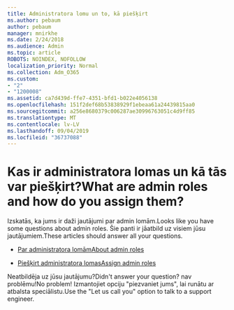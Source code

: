 ```yaml
---
title: Administratora lomu un to, kā piešķirt
ms.author: pebaum
author: pebaum
manager: mnirkhe
ms.date: 2/24/2018
ms.audience: Admin
ms.topic: article
ROBOTS: NOINDEX, NOFOLLOW
localization_priority: Normal
ms.collection: Adm_O365
ms.custom:
- "2"
- "1200008"
ms.assetid: ca7d439d-ffe7-4351-bfd1-b022e4056138
ms.openlocfilehash: 151f2def68b53838929f1ebeaa61a24439815aa0
ms.sourcegitcommit: a256e8680379c006287ae30996763051c4d9ff85
ms.translationtype: MT
ms.contentlocale: lv-LV
ms.lasthandoff: 09/04/2019
ms.locfileid: "36737088"
---
```

# <a name="what-are-admin-roles-and-how-do-you-assign-them"></a><span data-ttu-id="2c7b1-102">Kas ir administratora lomas un kā tās var piešķirt?</span><span class="sxs-lookup"><span data-stu-id="2c7b1-102">What are admin roles and how do you assign them?</span></span>

<span data-ttu-id="2c7b1-103">Izskatās, ka jums ir daži jautājumi par admin lomām.</span><span class="sxs-lookup"><span data-stu-id="2c7b1-103">Looks like you have some questions about admin roles.</span></span> <span data-ttu-id="2c7b1-104">Šie panti ir jāatbild uz visiem jūsu jautājumiem.</span><span class="sxs-lookup"><span data-stu-id="2c7b1-104">These articles should answer all your questions.</span></span>
  
- [<span data-ttu-id="2c7b1-105">Par administratora lomām</span><span class="sxs-lookup"><span data-stu-id="2c7b1-105">About admin roles</span></span>](https://docs.microsoft.com/office365/admin/add-users/about-admin-roles)

- [<span data-ttu-id="2c7b1-106">Piešķirt administratora lomas</span><span class="sxs-lookup"><span data-stu-id="2c7b1-106">Assign admin roles</span></span>](https://docs.microsoft.com/office365/admin/add-users/assign-admin-roles)

<span data-ttu-id="2c7b1-107">Neatbildēja uz jūsu jautājumu?</span><span class="sxs-lookup"><span data-stu-id="2c7b1-107">Didn't answer your question?</span></span> <span data-ttu-id="2c7b1-108">nav problēmu!</span><span class="sxs-lookup"><span data-stu-id="2c7b1-108">No problem!</span></span> <span data-ttu-id="2c7b1-109">Izmantojiet opciju "piezvaniet jums", lai runātu ar atbalsta speciālistu.</span><span class="sxs-lookup"><span data-stu-id="2c7b1-109">Use the "Let us call you" option to talk to a support engineer.</span></span>
  